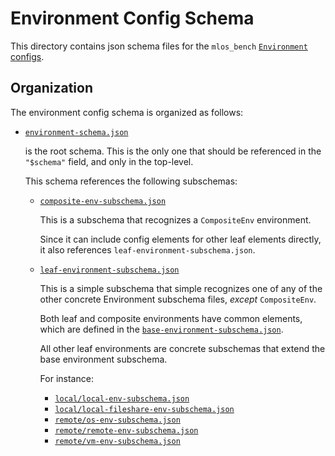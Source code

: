 # Environment Config Schema

This directory contains json schema files for the `mlos_bench` [`Environment`](../../../environments/) [configs](../../environments/).

## Organization

The environment config schema is organized as follows:

- [`environment-schema.json`](./environment-schema.json)

  is the root schema.
  This is the only one that should be referenced in the `"$schema"` field, and only in the top-level.

  This schema references the following subschemas:

  - [`composite-env-subschema.json`](./composite-env-subschema.json)

    This is a subschema that recognizes a `CompositeEnv` environment.

    Since it can include config elements for other leaf elements directly, it also references `leaf-environment-subschema.json`.

  - [`leaf-environment-subschema.json`](./leaf-environment-subschema.json)

    This is a simple subschema that simple recognizes one of any of the other concrete Environment subschema files, *except* `CompositeEnv`.

    Both leaf and composite environments have common elements, which are defined in the [`base-environment-subschema.json`](./base-environment-subschema.json).

    All other leaf environments are concrete subschemas that extend the base environment subschema.

    For instance:

    - [`local/local-env-subschema.json`](./local/local-env-subschema.json)
    - [`local/local-fileshare-env-subschema.json`](./local/local-fileshare-env-subschema.json)
    - [`remote/os-env-subschema.json`](./remote/os-env-subschema.json)
    - [`remote/remote-env-subschema.json`](./remote/remote-env-subschema.json)
    - [`remote/vm-env-subschema.json`](./remote/vm-env-subschema.json)
